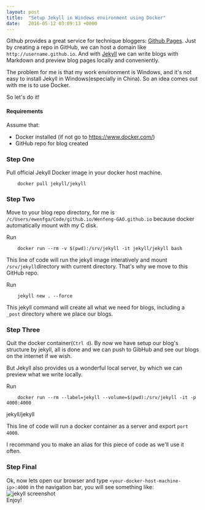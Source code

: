 ```yaml
---
layout: post
title:  "Setup Jekyll in Windows environment using Docker"
date:   2016-05-12 03:09:13 +0000
---
```


Github provides a great service for technique bloggers: [Github
Pages](https://pages.github.com/). Just by creating a repo in GitHub, we can
host a domain like `http://username.github.io`. And with
[Jekyll](https://jekyllrb.com/) we can write blogs with Markdown and preview
blog pages locally and conveniently. 

The problem for me is that my work environment is Windows, and it's not easy to
install Jekyll in Windows(especially in China). So an idea comes out with me is
to use Docker.

So let's do it!

#### Requirements
Assume that:

* Docker installed (if not go to https://www.docker.com/)
* GitHub repo for blog created

### Step One
Pull official Jekyll Docker image in your docker host machine.  

        docker pull jekyll/jekyll

### Step Two
Move to your blog repo directory, for me is
`/c/Users/ewenfga/Code/github.io/Wenfeng-GAO.github.io` because docker
automatically mount with my C disk.

Run

        docker run --rm -v $(pwd):/srv/jekyll -it jekyll/jekyll bash

This line of code will run the jekyll image interatively and mount
`/srv/jekyll`directory with current directory. That's why we move to this GitHub
repo.

Run

        jekyll new . --force

This jekyll command will create all what we need for blogs, including a `_post`
directory where we place our blogs.

### Step Three
Quit the docker container(`Ctrl d`). By now we have setup our blog's structure
by jekyll, all is done and we can push to GibHub and see our blogs on the
internet if we wish.

But Jekyll also provides us a wonderful local server, by which we can preview
what we write locally.

Run

        docker run --rm --label=jekyll --volume=$(pwd):/srv/jekyll -it -p 4000:4000
jekyll/jekyll

This line of code will run a docker container as a server and export `port
4000`.

I recommand you to make an alias for this piece of code as we'll use it often.

### Step Final
Ok, now lets open our browser and type `<your-docker-host-machine-ip>:4000` in
the navigation bar, you will see something like: ![jekyll
screenshot](/assets/jekyll.PNG)  
Enjoy!

